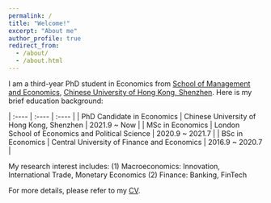 ```yaml
---
permalink: /
title: "Welcome!"
excerpt: "About me"
author_profile: true
redirect_from: 
  - /about/
  - /about.html
---
```


I am a third-year PhD student in Economics from [School of Management and Economics](https://sme.cuhk.edu.cn/), [Chinese University of Hong Kong, Shenzhen](https://www.cuhk.edu.cn/zh-hans). Here is my brief education background:

| :---- | :---- | :---- |
| PhD Candidate in Economics | Chinese University of Hong Kong, Shenzhen | 2021.9 ~ Now |
| MSc in Economics | London School of Economics and Political Science | 2020.9 ~ 2021.7 |
| BSc in Economics | Central University of Finance and Economics | 2016.9 ~ 2020.7 |

My research interest includes:
(1) Macroeconomics: Innovation, International Trade, Monetary Economics
(2) Finance: Banking, FinTech

For more details, please refer to my [CV](../assets/Curriculum_Vitae.pdf).
